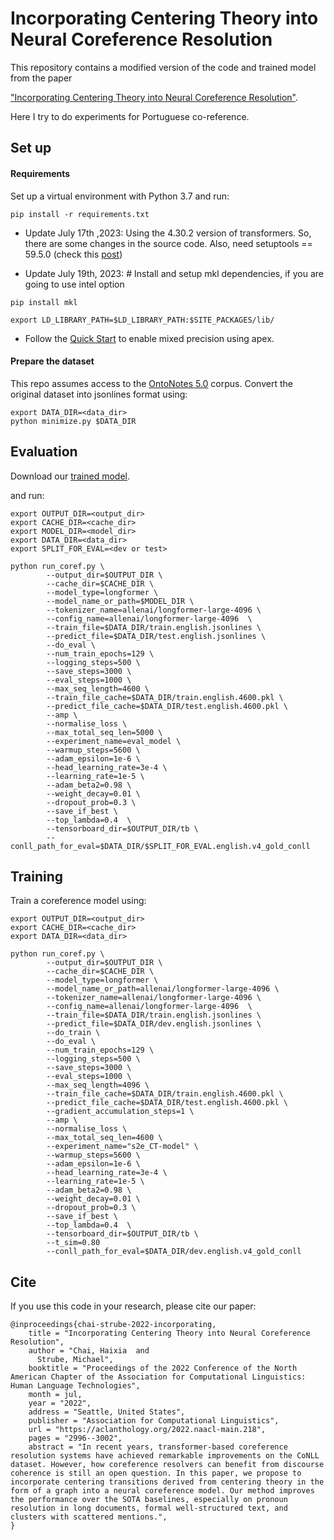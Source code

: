 # Incorporating Centering Theory into Neural Coreference Resolution

This repository contains a modified version of the code and trained model from the paper

["Incorporating Centering Theory into Neural Coreference Resolution"](https://aclanthology.org/2022.naacl-main.218.pdf).

Here I try to do experiments for Portuguese co-reference.

## Set up

#### Requirements
Set up a virtual environment with Python 3.7 and run: 
```
pip install -r requirements.txt
```

* Update July 17th ,2023: Using the 4.30.2 version of transformers. So, there are some changes in the source code. Also, need 
setuptools == 59.5.0 (check this [post](https://github.com/pytorch/pytorch/issues/69894))

* Update July 19th, 2023: # Install and setup mkl dependencies, if you are going to use intel option

```
pip install mkl

export LD_LIBRARY_PATH=$LD_LIBRARY_PATH:$SITE_PACKAGES/lib/
```

* Follow the [Quick Start](https://github.com/NVIDIA/apex) to enable mixed precision using apex.

#### Prepare the dataset

This repo assumes access to the [OntoNotes 5.0](https://catalog.ldc.upenn.edu/LDC2013T19) corpus.
Convert the original dataset into jsonlines format using:
```
export DATA_DIR=<data_dir>
python minimize.py $DATA_DIR
```

## Evaluation
Download our [trained model](https://drive.google.com/file/d/1vjNBFBAGVOJ0Pyy6A-NX3gaOswjCIE6X/view?usp=sharing).

and run:
```
export OUTPUT_DIR=<output_dir>
export CACHE_DIR=<cache_dir>
export MODEL_DIR=<model_dir>
export DATA_DIR=<data_dir>
export SPLIT_FOR_EVAL=<dev or test>

python run_coref.py \
        --output_dir=$OUTPUT_DIR \
        --cache_dir=$CACHE_DIR \
        --model_type=longformer \
        --model_name_or_path=$MODEL_DIR \
        --tokenizer_name=allenai/longformer-large-4096 \
        --config_name=allenai/longformer-large-4096  \
        --train_file=$DATA_DIR/train.english.jsonlines \
        --predict_file=$DATA_DIR/test.english.jsonlines \
        --do_eval \
        --num_train_epochs=129 \
        --logging_steps=500 \
        --save_steps=3000 \
        --eval_steps=1000 \
        --max_seq_length=4600 \
        --train_file_cache=$DATA_DIR/train.english.4600.pkl \
        --predict_file_cache=$DATA_DIR/test.english.4600.pkl \
        --amp \
        --normalise_loss \
        --max_total_seq_len=5000 \
        --experiment_name=eval_model \
        --warmup_steps=5600 \
        --adam_epsilon=1e-6 \
        --head_learning_rate=3e-4 \
        --learning_rate=1e-5 \
        --adam_beta2=0.98 \
        --weight_decay=0.01 \
        --dropout_prob=0.3 \
        --save_if_best \
        --top_lambda=0.4  \
        --tensorboard_dir=$OUTPUT_DIR/tb \
        --conll_path_for_eval=$DATA_DIR/$SPLIT_FOR_EVAL.english.v4_gold_conll
```

## Training
Train a coreference model using:
```
export OUTPUT_DIR=<output_dir>
export CACHE_DIR=<cache_dir>
export DATA_DIR=<data_dir>

python run_coref.py \
        --output_dir=$OUTPUT_DIR \
        --cache_dir=$CACHE_DIR \
        --model_type=longformer \
        --model_name_or_path=allenai/longformer-large-4096 \
        --tokenizer_name=allenai/longformer-large-4096 \
        --config_name=allenai/longformer-large-4096  \
        --train_file=$DATA_DIR/train.english.jsonlines \
        --predict_file=$DATA_DIR/dev.english.jsonlines \
        --do_train \
        --do_eval \
        --num_train_epochs=129 \
        --logging_steps=500 \
        --save_steps=3000 \
        --eval_steps=1000 \
        --max_seq_length=4096 \
        --train_file_cache=$DATA_DIR/train.english.4600.pkl \
        --predict_file_cache=$DATA_DIR/test.english.4600.pkl \
        --gradient_accumulation_steps=1 \
        --amp \
        --normalise_loss \
        --max_total_seq_len=4600 \
        --experiment_name="s2e_CT-model" \
        --warmup_steps=5600 \
        --adam_epsilon=1e-6 \
        --head_learning_rate=3e-4 \
        --learning_rate=1e-5 \
        --adam_beta2=0.98 \
        --weight_decay=0.01 \
        --dropout_prob=0.3 \
        --save_if_best \
        --top_lambda=0.4  \
        --tensorboard_dir=$OUTPUT_DIR/tb \
	    --t_sim=0.80
        --conll_path_for_eval=$DATA_DIR/dev.english.v4_gold_conll
```

## Cite

If you use this code in your research, please cite our paper:

```
@inproceedings{chai-strube-2022-incorporating,
    title = "Incorporating Centering Theory into Neural Coreference Resolution",
    author = "Chai, Haixia  and
      Strube, Michael",
    booktitle = "Proceedings of the 2022 Conference of the North American Chapter of the Association for Computational Linguistics: Human Language Technologies",
    month = jul,
    year = "2022",
    address = "Seattle, United States",
    publisher = "Association for Computational Linguistics",
    url = "https://aclanthology.org/2022.naacl-main.218",
    pages = "2996--3002",
    abstract = "In recent years, transformer-based coreference resolution systems have achieved remarkable improvements on the CoNLL dataset. However, how coreference resolvers can benefit from discourse coherence is still an open question. In this paper, we propose to incorporate centering transitions derived from centering theory in the form of a graph into a neural coreference model. Our method improves the performance over the SOTA baselines, especially on pronoun resolution in long documents, formal well-structured text, and clusters with scattered mentions.",
}

```
